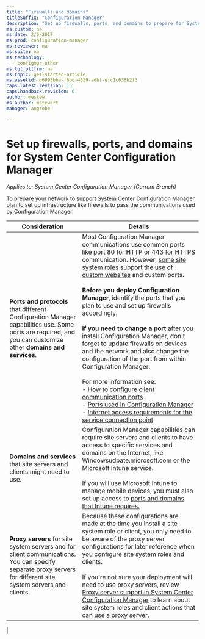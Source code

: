```yaml
---
title: "Firewalls and domains"
titleSuffix: "Configuration Manager"
description: "Set up firewalls, ports, and domains to prepare for System Center Configuration Manager communications."
ms.custom: na
ms.date: 2/6/2017
ms.prod: configuration-manager
ms.reviewer: na
ms.suite: na
ms.technology:
  - configmgr-other
ms.tgt_pltfrm: na
ms.topic: get-started-article
ms.assetid: d6993bba-f6bd-4639-adbf-efc1c638b2f3
caps.latest.revision: 15
caps.handback.revision: 0
author: mestew
ms.author: mstewart
manager: angrobe

---
```

# Set up firewalls, ports, and domains for System Center Configuration Manager

*Applies to: System Center Configuration Manager (Current Branch)*

To prepare your network to support System Center Configuration Manager, plan to set up infrastructure like firewalls to pass the communications used by Configuration Manager.  

|Consideration|Details|  
|-------------------|-------------|  
|**Ports and protocols** that different Configuration Manager capabilities use. Some ports are required, and you can customize other **domains and services**.|Most Configuration Manager communications use common ports like port 80 for HTTP or 443 for HTTPS communication. However, [some site system roles support the use of custom websites](/sccm/core/plan-design/network/websites-for-site-system-servers) and custom ports.<br /><br /> **Before you deploy Configuration Manager**, identify the ports that you plan to use and set up firewalls accordingly.<br /><br /> **If you need to change a port** after you install Configuration Manager, don't forget to update firewalls on devices and the network and also change the configuration of the port from within Configuration Manager.<br /><br /> For more information see: </br>- [How to configure client communication ports](../../../core/clients/deploy/configure-client-communication-ports.md) </br>- [Ports used in Configuration Manager](../../../core/plan-design/hierarchy/ports.md) </br>- [Internet access requirements for the service connection point](/sccm/core/servers/deploy/configure/about-the-service-connection-point#bkmk_urls)|  
|**Domains and services** that site servers and clients might need to use.|Configuration Manager capabilities can require site servers and clients to have access to specific services and domains on the Internet, like Windowsudpate.microsoft.com or the Microsoft Intune service.<br /><br /> If you will use Microsoft Intune to manage mobile devices, you must also set up access to [ports and domains that Intune requires.](https://docs.microsoft.com/en-us/intune/get-started/network-infrastructure-requirements-for-microsoft-intune)|  
|**Proxy servers** for site system servers and for client communications. You can specify separate proxy servers for different site system servers and clients.|Because these configurations are made at the time you install a site system role or client, you only need to be aware of the proxy server configurations for later reference when you configure site system roles and clients.<br /><br /> If you're not sure your deployment will need to use proxy servers, review [Proxy server support in System Center Configuration Manager](../../../core/plan-design/network/proxy-server-support.md) to learn about  site system roles and client actions that can use a proxy server.|   
|  
